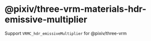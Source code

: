 # @pixiv/three-vrm-materials-hdr-emissive-multiplier

Support `VRMC_hdr_emissiveMultiplier` for @pixiv/three-vrm
